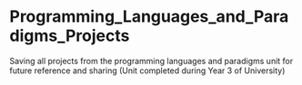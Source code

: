# Programming_Languages_and_Paradigms_Projects
Saving all projects from the programming languages and paradigms unit for future reference and sharing (Unit completed during Year 3 of University)
